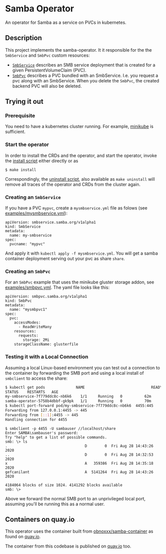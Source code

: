 # Samba Operator

An operator for Samba as a service on PVCs in kubernetes.

## Description

This project implements the samba-operator. It it responsible for the
the `SmbService` and `SmbPvc` custom resources:

* [`SmbService`](./config/crd/bases/samba-operator.samba.org_smbservices.yaml)
describes an SMB service deployment that is created
for a given PersistentVolumeClaim (PVC).
* [`SmbPvc`](./config/crd/bases/samba-operator.samba.org_smbpvcs.yaml)
describes a PVC bundled with an SmbService. I.e. you request a pvc along with an
SmbService. When you delete the `SmbPvc`, the created backend PVC will also be deleted.

## Trying it out

### Prerequisite

You need to have a kubernetes cluster running. For example,
[minikube](https://kubernetes.io/docs/setup/learning-environment/minikube/)
is sufficient.

### Start the operator

In order to install the CRDs and the operator, and start the operator,
invoke the [install script](deploy/install.sh) either directly or as

```
$ make install
```

Correspondingly, the [uninstall script](deploy/uninstall.sh), also available as
`make uninstall` will remove all traces of the operator and CRDs from the
cluster again.

### Creating an `SmbService`

If you have a PVC `mypvc`, create a `mysmbservice.yml` file as folows (see
		[examples/mysmbservice.yml](examples/mysmbservice.yml)):

```
apiVersion: smbservice.samba.org/v1alpha1
kind: SmbService
metadata:
  name: my-smbservice
spec:
  pvcname: "mypvc"
```

And apply it with `kubectl apply -f mysmbservice.yml`.
You will get a samba container deployment serving out your pvc as share `share`.

### Creating an `SmbPvc`

For an `SmbPvc` example that uses the minikube gluster storage addon, see
[examples/smbpvc.yml](examples/smbpvc1.yml). The yaml file looks like this:

```
apiVersion: smbpvc.samba.org/v1alpha1
kind: SmbPvc
metadata:
  name: "mysmbpvc1"
spec:
  pvc:
    accessModes:
      - ReadWriteMany
    resources:
      requests:
        storage: 2Mi
    storageClassName: glusterfile
```

### Testing it with a Local Connection

Assuming a local Linux-based environment you can test out a connection to the
container by forwarding the SMB port and using a local install of `smbclient`
to access the share:

```bash
$ kubectl get pods              NAME                              READY
STATUS    RESTARTS   AGE
my-smbservice-7f779ddc8c-nb6k6    1/1     Running   0          62m
samba-operator-5758b4dbbf-gk9pk   1/1     Running   0          70m
$ kubectl port-forward pod/my-smbservice-7f779ddc8c-nb6k6  4455:445
Forwarding from 127.0.0.1:4455 -> 445
Forwarding from [::1]:4455 -> 445
Handling connection for 4455
```

```
$ smbclient -p 4455 -U sambauser //localhost/share
Enter SAMBA\sambauser's password:
Try "help" to get a list of possible commands.
smb: \> ls
.                                   D        0  Fri Aug 28 14:43:26 2020
..                                  D        0  Fri Aug 28 14:32:53 2020
x                                   A   359386  Fri Aug 28 14:35:18 2020
gefcanilant                         A  5141264  Fri Aug 28 14:43:26 2020

4184064 blocks of size 1024. 4141292 blocks available
smb: \>
```

Above we forward the normal SMB port to an unprivileged local port, assuming
you'll be running this as a normal user.


## Containers on quay.io

This operator uses the container built from
[obnoxxx/samba-container](https://github.com/obnoxxx/samba-container)
as found on [quay.io](https://quay.io/repository/obnox/samba-centos8).

The container from this codebase is published on
[quay.io](https://quay.io/repository/obnox/samba-operator) too.

